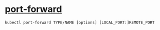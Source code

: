 # [port-forward](https://kubernetes.io/docs/reference/generated/kubectl/kubectl-commands#port-forward)

`kubectl port-forward TYPE/NAME [options] [LOCAL_PORT:]REMOTE_PORT`
